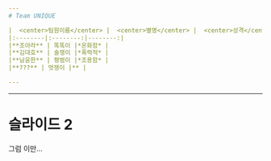 ```yaml
---
# Team UNIQUE

|  <center>팀원이름</center> |  <center>별명</center> |  <center>성격</center> |
|:--------|:--------:|--------:|
|**조아라** | 똑똑이 |*온화함* |
|**김대호** | 술쟁이 |*폭력적* |
|**남윤한** | 평범이 |*조용함* |
|**???** | 멋쟁이 |** |

---
```


---
# 슬라이드 2
그럼 이만...
